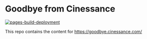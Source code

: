 # Goodbye from Cinessance

[![pages-build-deployment](https://github.com/Cinessance/goodbye/actions/workflows/pages/pages-build-deployment/badge.svg)](https://github.com/Cinessance/goodbye/actions/workflows/pages/pages-build-deployment)

This repo contains the content for https://goodbye.cinessance.com/
